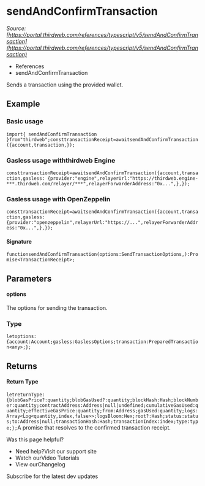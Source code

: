 # sendAndConfirmTransaction

*Source: [https://portal.thirdweb.com/references/typescript/v5/sendAndConfirmTransaction](https://portal.thirdweb.com/references/typescript/v5/sendAndConfirmTransaction)*

* References
* sendAndConfirmTransaction

Sends a transaction using the provided wallet.

## Example

### Basic usage

`import{ sendAndConfirmTransaction }from"thirdweb";consttransactionReceipt=awaitsendAndConfirmTransaction({account,transaction,});`
### Gasless usage withthirdweb Engine

`consttransactionReceipt=awaitsendAndConfirmTransaction({account,transaction,gasless: {provider:"engine",relayerUrl:"https://thirdweb.engine-***.thirdweb.com/relayer/***",relayerForwarderAddress:"0x...",},});`
### Gasless usage with OpenZeppelin

`consttransactionReceipt=awaitsendAndConfirmTransaction({account,transaction,gasless: {provider:"openzeppelin",relayerUrl:"https://...",relayerForwarderAddress:"0x...",},});`
#### Signature

`functionsendAndConfirmTransaction(options:SendTransactionOptions,):Promise<TransactionReceipt>;`
## Parameters

#### options

The options for sending the transaction.

### Type

`letoptions:{account:Account;gasless:GaslessOptions;transaction:PreparedTransaction<any>;};`
## Returns

#### Return Type

`letreturnType:{blobGasPrice?:quantity;blobGasUsed?:quantity;blockHash:Hash;blockNumber:quantity;contractAddress:Address|null|undefined;cumulativeGasUsed:quantity;effectiveGasPrice:quantity;from:Address;gasUsed:quantity;logs:Array<Log<quantity,index,false>>;logsBloom:Hex;root?:Hash;status:status;to:Address|null;transactionHash:Hash;transactionIndex:index;type:type;};`A promise that resolves to the confirmed transaction receipt.

Was this page helpful?

* Need help?Visit our support site
* Watch ourVideo Tutorials
* View ourChangelog

Subscribe for the latest dev updates


